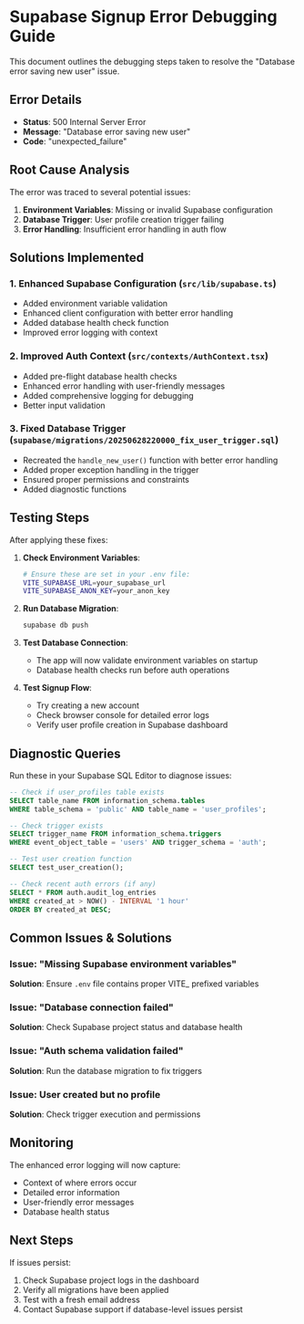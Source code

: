 # Supabase Signup Error Debugging Guide

This document outlines the debugging steps taken to resolve the "Database error saving new user" issue.

## Error Details
- **Status**: 500 Internal Server Error
- **Message**: "Database error saving new user"
- **Code**: "unexpected_failure"

## Root Cause Analysis

The error was traced to several potential issues:

1. **Environment Variables**: Missing or invalid Supabase configuration
2. **Database Trigger**: User profile creation trigger failing
3. **Error Handling**: Insufficient error handling in auth flow

## Solutions Implemented

### 1. Enhanced Supabase Configuration (`src/lib/supabase.ts`)
- Added environment variable validation
- Enhanced client configuration with better error handling
- Added database health check function
- Improved error logging with context

### 2. Improved Auth Context (`src/contexts/AuthContext.tsx`)
- Added pre-flight database health checks
- Enhanced error handling with user-friendly messages
- Added comprehensive logging for debugging
- Better input validation

### 3. Fixed Database Trigger (`supabase/migrations/20250628220000_fix_user_trigger.sql`)
- Recreated the `handle_new_user()` function with better error handling
- Added proper exception handling in the trigger
- Ensured proper permissions and constraints
- Added diagnostic functions

## Testing Steps

After applying these fixes:

1. **Check Environment Variables**:
   ```bash
   # Ensure these are set in your .env file:
   VITE_SUPABASE_URL=your_supabase_url
   VITE_SUPABASE_ANON_KEY=your_anon_key
   ```

2. **Run Database Migration**:
   ```bash
   supabase db push
   ```

3. **Test Database Connection**:
   - The app will now validate environment variables on startup
   - Database health checks run before auth operations

4. **Test Signup Flow**:
   - Try creating a new account
   - Check browser console for detailed error logs
   - Verify user profile creation in Supabase dashboard

## Diagnostic Queries

Run these in your Supabase SQL Editor to diagnose issues:

```sql
-- Check if user_profiles table exists
SELECT table_name FROM information_schema.tables 
WHERE table_schema = 'public' AND table_name = 'user_profiles';

-- Check trigger exists
SELECT trigger_name FROM information_schema.triggers 
WHERE event_object_table = 'users' AND trigger_schema = 'auth';

-- Test user creation function
SELECT test_user_creation();

-- Check recent auth errors (if any)
SELECT * FROM auth.audit_log_entries 
WHERE created_at > NOW() - INTERVAL '1 hour'
ORDER BY created_at DESC;
```

## Common Issues & Solutions

### Issue: "Missing Supabase environment variables"
**Solution**: Ensure `.env` file contains proper VITE_ prefixed variables

### Issue: "Database connection failed"
**Solution**: Check Supabase project status and database health

### Issue: "Auth schema validation failed"
**Solution**: Run the database migration to fix triggers

### Issue: User created but no profile
**Solution**: Check trigger execution and permissions

## Monitoring

The enhanced error logging will now capture:
- Context of where errors occur
- Detailed error information
- User-friendly error messages
- Database health status

## Next Steps

If issues persist:

1. Check Supabase project logs in the dashboard
2. Verify all migrations have been applied
3. Test with a fresh email address
4. Contact Supabase support if database-level issues persist